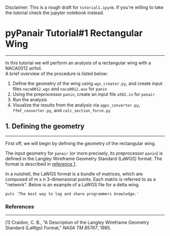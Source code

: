 Disclaimer: This is a rough draft for `tutorial1.ipynb`. If you're willing to take the tutorial check the jupyter notebook instead.

# pyPanair Tutorial#1 Rectangular Wing  
---------------------------------------

In this tutorial we will perform an analysis of a rectangular wing with a NACA0012 airfoil.  
A brief overview of the procedure is listed below:  
1. Define the geometry of the wing using `wgs_creator.py`, and create input files `naca0012.wgs` and `naca0012.aux` for `panin`
2. Using the preprocessor `panin`, create an input file `a502.in` for `panair`
3. Run the analysis
4. Visualize the results from the analysis via `agps_converter.py`, `ffmf_converter.py`, and `calc_section_force.py`

## 1. Defining the geometry
---------------------------------------
First off, we will begin by defining the geometry of the rectangular wing.

The input geometry for `panair` (or more precisely, its preprocessor `panin`) is defined in the Langley Wireframe Geometry Standard (LaWGS) format. The format is described in [reference 1](https://ntrs.nasa.gov/search.jsp?R=19850014069).  

In a nutshell, the LaWGS format is a bundle of matrices, which are composed of m x n 3-dimensional points. Each matrix is referred to as a "network". Below is an example of a LaWGS file for a delta wing.

```sample1.wgs
puts 'The best way to log and share programmers knowledge.'
```

### References
---------------------------------------
[1] Craidon, C. B., "A Description of the Langley Wireframe Geometry Standard (LaWgs) Format," *NASA TM 85767*, 1985.
